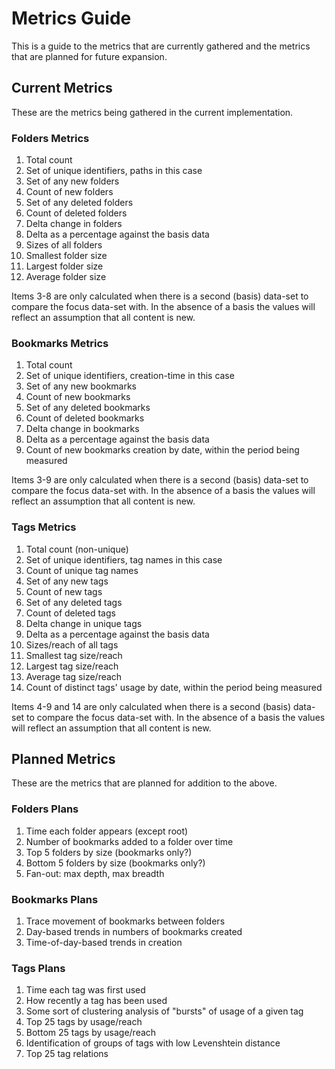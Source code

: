 # Metrics Guide

This is a guide to the metrics that are currently gathered and the metrics that
are planned for future expansion.

## Current Metrics

These are the metrics being gathered in the current implementation.

### Folders Metrics

1. Total count
2. Set of unique identifiers, paths in this case
3. Set of any new folders
4. Count of new folders
5. Set of any deleted folders
6. Count of deleted folders
7. Delta change in folders
8. Delta as a percentage against the basis data
9. Sizes of all folders
10. Smallest folder size
11. Largest folder size
12. Average folder size

Items 3-8 are only calculated when there is a second (basis) data-set to
compare the focus data-set with. In the absence of a basis the values will
reflect an assumption that all content is new.

### Bookmarks Metrics

1. Total count
2. Set of unique identifiers, creation-time in this case
3. Set of any new bookmarks
4. Count of new bookmarks
5. Set of any deleted bookmarks
6. Count of deleted bookmarks
7. Delta change in bookmarks
8. Delta as a percentage against the basis data
9. Count of new bookmarks creation by date, within the period being measured

Items 3-9 are only calculated when there is a second (basis) data-set to
compare the focus data-set with. In the absence of a basis the values will
reflect an assumption that all content is new.

### Tags Metrics

1. Total count (non-unique)
2. Set of unique identifiers, tag names in this case
3. Count of unique tag names
4. Set of any new tags
5. Count of new tags
6. Set of any deleted tags
7. Count of deleted tags
8. Delta change in unique tags
9. Delta as a percentage against the basis data
10. Sizes/reach of all tags
11. Smallest tag size/reach
12. Largest tag size/reach
13. Average tag size/reach
14. Count of distinct tags' usage by date, within the period being measured

Items 4-9 and 14 are only calculated when there is a second (basis) data-set to
compare the focus data-set with. In the absence of a basis the values will
reflect an assumption that all content is new.

## Planned Metrics

These are the metrics that are planned for addition to the above.

### Folders Plans

1. Time each folder appears (except root)
2. Number of bookmarks added to a folder over time
3. Top 5 folders by size (bookmarks only?)
4. Bottom 5 folders by size (bookmarks only?)
5. Fan-out: max depth, max breadth

### Bookmarks Plans

1. Trace movement of bookmarks between folders
2. Day-based trends in numbers of bookmarks created
3. Time-of-day-based trends in creation

### Tags Plans

1. Time each tag was first used
2. How recently a tag has been used
3. Some sort of clustering analysis of "bursts" of usage of a given tag
4. Top 25 tags by usage/reach
5. Bottom 25 tags by usage/reach
6. Identification of groups of tags with low Levenshtein distance
7. Top 25 tag relations
